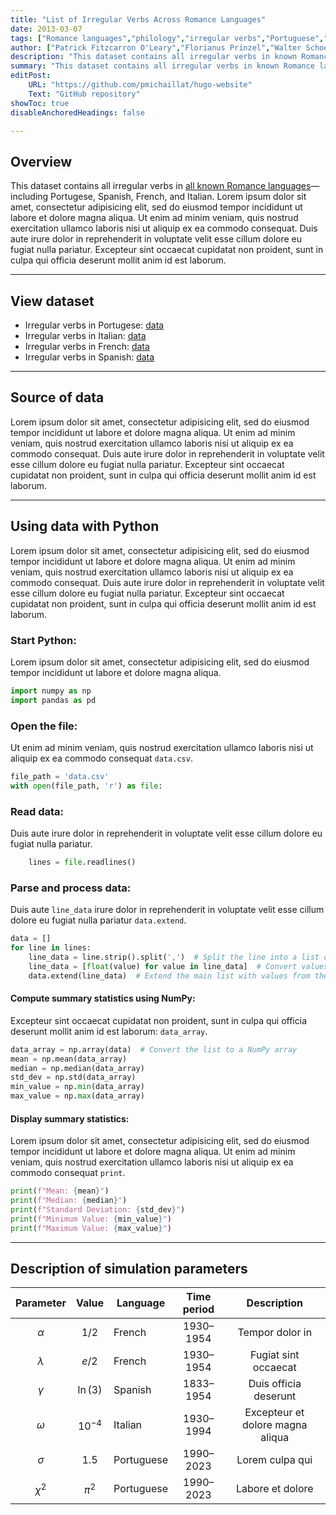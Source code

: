 ```yaml
---
title: "List of Irregular Verbs Across Romance Languages" 
date: 2013-03-07
tags: ["Romance languages","philology","irregular verbs","Portuguese","Italian","French","Spanish","simulations","dataset","python"]
author: ["Patrick Fitzcarron O'Leary","Florianus Prinzel","Walter Schoeffler-Henschell","Detlev Amadeus Unterholzer", "Dieter Vogelsang","Moritz-Maria von Igelfeld"]
description: "This dataset contains all irregular verbs in known Romance languages."
summary: "This dataset contains all irregular verbs in known Romance languages."
editPost:
    URL: "https://github.com/pmichaillat/hugo-website"
    Text: "GitHub repository"
showToc: true
disableAnchoredHeadings: false

---
```


## Overview

This dataset contains all irregular verbs in [all known Romance languages](http://www.alexandermccallsmith.com/series/von-igelfeld-series)—including Portugese, Spanish, French, and Italian. Lorem ipsum dolor sit amet, consectetur adipisicing elit, sed do eiusmod tempor incididunt ut labore et dolore magna aliqua. Ut enim ad minim veniam, quis nostrud exercitation ullamco laboris nisi ut aliquip ex ea commodo consequat. Duis aute irure dolor in reprehenderit in voluptate velit esse cillum dolore eu fugiat nulla pariatur. Excepteur sint occaecat cupidatat non proident, sunt in culpa qui officia deserunt mollit anim id est laborum.

---

## View dataset

+ Irregular verbs in Portugese: [data](https://github.com/pmichaillat/feru)
+ Irregular verbs in Italian: [data](https://github.com/pmichaillat/unemployment-gap)
+ Irregular verbs in French: [data](https://github.com/pmichaillat/job-rationing)
+ Irregular verbs in Spanish: [data](https://github.com/pmichaillat/countercyclical-multiplier)

---

## Source of data

Lorem ipsum dolor sit amet, consectetur adipisicing elit, sed do eiusmod
tempor incididunt ut labore et dolore magna aliqua. Ut enim ad minim veniam,
quis nostrud exercitation ullamco laboris nisi ut aliquip ex ea commodo
consequat. Duis aute irure dolor in reprehenderit in voluptate velit esse
cillum dolore eu fugiat nulla pariatur. Excepteur sint occaecat cupidatat non
proident, sunt in culpa qui officia deserunt mollit anim id est laborum.


---

## Using data with Python

Lorem ipsum dolor sit amet, consectetur adipisicing elit, sed do eiusmod
tempor incididunt ut labore et dolore magna aliqua. Ut enim ad minim veniam,
quis nostrud exercitation ullamco laboris nisi ut aliquip ex ea commodo
consequat. Duis aute irure dolor in reprehenderit in voluptate velit esse
cillum dolore eu fugiat nulla pariatur. Excepteur sint occaecat cupidatat non
proident, sunt in culpa qui officia deserunt mollit anim id est laborum.

### Start Python:

Lorem ipsum dolor sit amet, consectetur adipisicing elit, sed do eiusmod
tempor incididunt ut labore et dolore magna aliqua.

```python
import numpy as np
import pandas as pd
```

### Open the file:

Ut enim ad minim veniam, quis nostrud exercitation ullamco laboris nisi ut aliquip ex ea commodo consequat `data.csv`.

```python
file_path = 'data.csv'
with open(file_path, 'r') as file:
```

### Read data:

Duis aute irure dolor in reprehenderit in voluptate velit esse
cillum dolore eu fugiat nulla pariatur.

```python
    lines = file.readlines()
```

### Parse and process data:

Duis aute `line_data` irure dolor in reprehenderit in voluptate velit esse
cillum dolore eu fugiat nulla pariatur `data.extend`.

```python
data = []
for line in lines:
    line_data = line.strip().split(',')  # Split the line into a list of values
    line_data = [float(value) for value in line_data]  # Convert values to floats
    data.extend(line_data)  # Extend the main list with values from the line
```

#### Compute summary statistics using NumPy:

Excepteur sint occaecat cupidatat non proident, sunt in culpa qui officia deserunt mollit anim id est laborum: `data_array`. 

```python
data_array = np.array(data)  # Convert the list to a NumPy array
mean = np.mean(data_array)
median = np.median(data_array)
std_dev = np.std(data_array)
min_value = np.min(data_array)
max_value = np.max(data_array)
```

#### Display summary statistics:

Lorem ipsum dolor sit amet, consectetur adipisicing elit, sed do eiusmod
tempor incididunt ut labore et dolore magna aliqua. Ut enim ad minim veniam,
quis nostrud exercitation ullamco laboris nisi ut aliquip ex ea commodo
consequat `print`.

```python
print(f"Mean: {mean}")
print(f"Median: {median}")
print(f"Standard Deviation: {std_dev}")
print(f"Minimum Value: {min_value}")
print(f"Maximum Value: {max_value}")
```

---

## Description of simulation parameters

| Parameter |   Value   |  Language  | Time period |           Description            |
| :-------: | :-------: | ---------- | :---------: | :------------------------------: |
|  $\alpha$ |   $1/2$   | French     |  1930–1954  |         Tempor dolor in          |
| $\lambda$ |   $e/2$   | French     |  1930–1954  |       Fugiat sint occaecat       |
|  $\gamma$ |  $\ln(3)$ | Spanish    |  1833–1954  |      Duis officia deserunt       |
|  $\omega$ | $10^{-4}$ | Italian    |  1930–1994  | Excepteur et dolore magna aliqua |
|  $\sigma$ |   $1.5$   | Portuguese |  1990–2023  |         Lorem culpa qui          |
|  $\chi^2$ |  $\pi^2$  | Portuguese |  1990–2023  |         Labore et dolore         |
